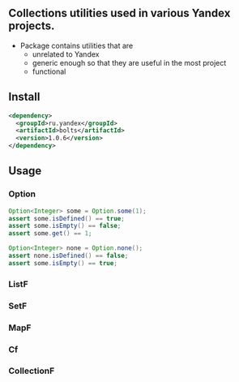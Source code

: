 ## Collections utilities used in various Yandex projects.

* Package contains utilities that are
  * unrelated to Yandex
  * generic enough so that they are useful in the most project
  * functional

## Install
```xml
<dependency>
  <groupId>ru.yandex</groupId>
  <artifactId>bolts</artifactId>
  <version>1.0.6</version>
</dependency>
```
## Usage
### Option
```java
Option<Integer> some = Option.some(1);
assert some.isDefined() == true;
assert some.isEmpty() == false;
assert some.get() == 1;

Option<Integer> none = Option.none();
assert none.isDefined() == false;
assert some.isEmpty() == true;
```
### ListF
### SetF
### MapF
### Cf
### CollectionF



